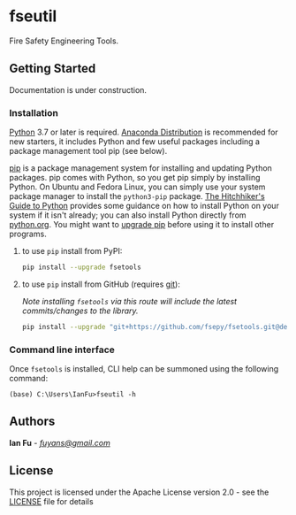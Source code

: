 # fseutil

Fire Safety Engineering Tools.

## Getting Started

Documentation is under construction.

### Installation

[Python](https://www.python.org/downloads/) 3.7 or later is required. [Anaconda Distribution](https://www.anaconda.com/distribution/#download-section) is recommended for new starters, it includes Python and few useful packages including a package management tool pip (see below).

[pip](https://pypi.org/) is a package management system for installing and updating Python packages. pip comes with Python, so you get pip simply by installing Python. On Ubuntu and Fedora Linux, you can simply use your system package manager to install the `python3-pip` package. [The Hitchhiker's Guide to Python](https://docs.python-guide.org/starting/installation/) provides some guidance on how to install Python on your system if it isn't already; you can also install Python directly from [python.org](https://www.python.org/getit/). You might want to [upgrade pip](https://pip.pypa.io/en/stable/installing/) before using it to install other programs.

1. to use `pip` install from PyPI:

    ```sh
    pip install --upgrade fsetools
    ```

2. to use `pip` install from GitHub (requires [git](https://git-scm.com/downloads)):  

    *Note installing `fsetools` via this route will include the latest commits/changes to the library.*  

    ```sh
    pip install --upgrade "git+https://github.com/fsepy/fsetools.git@dev"
    ```


### Command line interface

Once `fsetools` is installed, CLI help can be summoned using the following command:

```shell
(base) C:\Users\IanFu>fseutil -h
```

## Authors

**Ian Fu** - *fuyans@gmail.com*

## License

This project is licensed under the Apache License version 2.0 - see the [LICENSE](LICENSE) file for details
